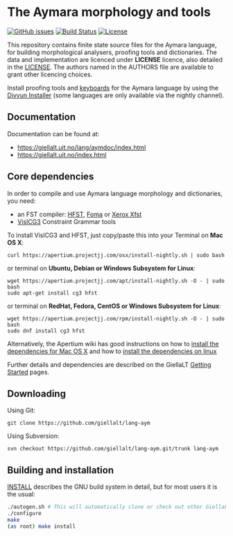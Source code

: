 The Aymara morphology and tools
==========================================

[![GitHub issues](https://img.shields.io/github/issues-raw/giellalt/lang-aym)](https://github.com/giellalt/lang-aym/issues)
[![Build Status](https://github.com/giellalt/lang-aym/workflows/Speller%20CI+CD/badge.svg)](https://github.com/giellalt/lang-aym/actions)
[![License](https://img.shields.io/github/license/giellalt/lang-aym)](https://github.com/giellalt/lang-aym/blob/main/LICENSE)

This repository contains finite state source files for the Aymara language,
for building morphological analysers, proofing tools
and dictionaries. The data and implementation are licenced under __LICENSE__
licence, also detailed in the
[LICENSE](https://github.com/giellalt/lang-aym/blob/main/LICENSE). The
authors named in the AUTHORS file are available to grant other licencing
choices.

Install proofing tools and [keyboards](https://github.com/giellalt/keyboard-aym)
for the Aymara language by using the [Divvun Installer](http://divvun.no)
(some languages are only available via the nightly channel).

Documentation
-------------

Documentation can be found at:

-   <https://giellalt.uit.no/lang/aymdoc/index.html>
-   <https://giellalt.uit.no/index.html>

Core dependencies
-----------------

In order to compile and use Aymara language morphology and
dictionaries, you need:

- an FST compiler: [HFST](https://github.com/hfst/hfst), [Foma](https://github.com/mhulden/foma) or [Xerox Xfst](https://web.stanford.edu/~laurik/fsmbook/home.html)
- [VislCG3](https://visl.sdu.dk/svn/visl/tools/vislcg3/trunk) Constraint Grammar tools

To install VislCG3 and HFST, just copy/paste this into your Terminal on **Mac OS X**:

```
curl https://apertium.projectjj.com/osx/install-nightly.sh | sudo bash
```

or terminal on **Ubuntu, Debian or Windows Subsystem for Linux**:

```
wget https://apertium.projectjj.com/apt/install-nightly.sh -O - | sudo bash
sudo apt-get install cg3 hfst
```

or terminal on **RedHat, Fedora, CentOS or Windows Subsystem for Linux**:

```
wget https://apertium.projectjj.com/rpm/install-nightly.sh -O - | sudo bash
sudo dnf install cg3 hfst
```

Alternatively, the Apertium wiki has good instructions on how to [install the dependencies for Mac
OS X](https://wiki.apertium.org/wiki/Apertium_on_Mac_OS_X) and how to [install
the dependencies on
linux](https://wiki.apertium.org/wiki/Installation_of_grammar_libraries)

Further details and dependencies are described on the GiellaLT [Getting Started](https://giellalt.uit.no/infra/GettingStarted.html) pages.

Downloading
-----------

Using Git:
```
git clone https://github.com/giellalt/lang-aym
```

Using Subversion:
```
svn checkout https://github.com/giellalt/lang-aym.git/trunk lang-aym
```

Building and installation
-------------------------

[INSTALL](https://github.com/giellalt/lang-aym/blob/main/INSTALL)
describes the GNU build system in detail, but for most users it is the usual:

```sh
./autogen.sh # This will automatically clone or check out other GiellaLT dependencies
./configure
make
(as root) make install
```
